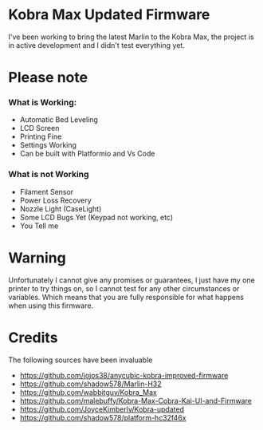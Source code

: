 # Kobra Max Updated Firmware
I've been working to bring the latest Marlin to the Kobra Max, the project is in active development and I didn't test everything yet.

# Please note
### What is Working:
- Automatic Bed Leveling
- LCD Screen
- Printing Fine
- Settings Working
- Can be built with Platformio and Vs Code

### What is not Working
- Filament Sensor
- Power Loss Recovery
- Nozzle Light (CaseLight)
- Some LCD Bugs Yet (Keypad not working, etc)
- You Tell me

# Warning
Unfortunately I cannot give any promises or guarantees, I just have my one printer to try things on, so I cannot test for any other circumstances or variables. Which means that you are fully responsible for what happens when using this firmware.

# Credits
The following sources have been invaluable
- https://github.com/jojos38/anycubic-kobra-improved-firmware
- https://github.com/shadow578/Marlin-H32
- https://github.com/wabbitguy/Kobra_Max
- https://github.com/malebuffy/Kobra-Max-Cobra-Kai-UI-and-Firmware
- https://github.com/JoyceKimberly/Kobra-updated
- https://github.com/shadow578/platform-hc32f46x